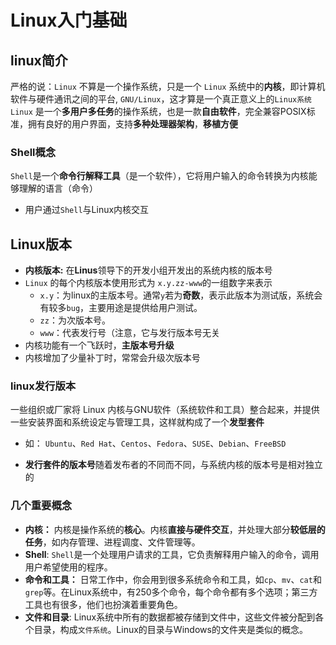 # Linux入门基础

## linux简介
严格的说：`Linux` 不算是一个操作系统，只是一个 `Linux` 系统中的**内核**，即计算机软件与硬件通讯之间的平台,
`GNU/Linux`，这才算是一个真正意义上的`Linux系统`  
`Linux` 是一个**多用户多任务**的操作系统，也是一款**自由软件**，完全兼容POSIX标准，拥有良好的用户界面，支持**多种处理器架构**，**移植方便**

### Shell概念
`Shell`是一个**命令行解释工具**（是一个软件），它将用户输入的命令转换为内核能够理解的语言（命令）
- 用户通过`Shell`与Linux内核交互


## Linux版本
- **内核版本:** 在**Linus**领导下的开发小组开发出的系统内核的版本号
- `Linux` 的每个内核版本使用形式为 `x.y.zz-www`的一组数字来表示
  - `x.y`：为linux的主版本号。通常`y`若为**奇数**，表示此版本为测试版，系统会有较多`bug`，主要用途是提供给用户测试。
  - `zz`：为次版本号。
  - `www`：代表发行号（注意，它与发行版本号无关
- 内核功能有一个飞跃时，**主版本号升级**
- 内核增加了少量补丁时，常常会升级次版本号

### linux发行版本
一些组织或厂家将 Linux 内核与GNU软件（系统软件和工具）整合起来，并提供一些安装界面和系统设定与管理工具，这样就构成了一个**发型套件**
- 如： `Ubuntu`、`Red Hat`、`Centos`、`Fedora`、`SUSE`、`Debian`、`FreeBSD`

- **发行套件的版本号**随着发布者的不同而不同，与系统内核的版本号是相对独立的

### 几个重要概念
- **内核：** 内核是操作系统的**核心**。内核**直接与硬件交互**，并处理大部分**较低层的任务**，如内存管理、进程调度、文件管理等。
- **Shell**: `Shell`是一个处理用户请求的工具，它负责解释用户输入的命令，调用用户希望使用的程序。
- **命令和工具：** 日常工作中，你会用到很多系统命令和工具，如`cp`、`mv`、`cat`和`grep`等。在Linux系统中，有250多个命令，每个命令都有多个选项；第三方工具也有很多，他们也扮演着重要角色。
- **文件和目录**: Linux系统中所有的数据都被存储到文件中，这些文件被分配到各个目录，构成`文件系统`。Linux的目录与Windows的文件夹是类似的概念。
